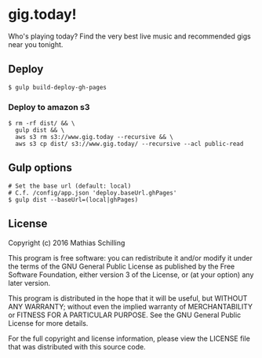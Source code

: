 # gig.today!

Who's playing today? Find the very best live music and recommended gigs near you tonight.

## Deploy

```shell
$ gulp build-deploy-gh-pages
```

### Deploy to amazon s3

```shell
$ rm -rf dist/ && \
  gulp dist && \
  aws s3 rm s3://www.gig.today --recursive && \
  aws s3 cp dist/ s3://www.gig.today/ --recursive --acl public-read
```

## Gulp options

```shell
# Set the base url (default: local)
# C.f. /config/app.json 'deploy.baseUrl.ghPages'
$ gulp dist --baseUrl=(local|ghPages)
```

## License

Copyright (c) 2016 Mathias Schilling

This program is free software: you can redistribute it and/or modify it under the terms of the GNU General Public License as published by the Free Software Foundation, either version 3 of the License, or (at your option) any later version.

This program is distributed in the hope that it will be useful, but WITHOUT ANY WARRANTY; without even the implied warranty of MERCHANTABILITY or FITNESS FOR A PARTICULAR PURPOSE. See the GNU General Public License for more details.

For the full copyright and license information, please view the LICENSE file that was distributed with this source code.
